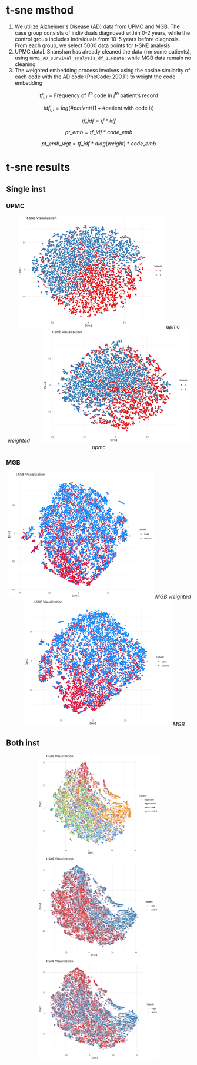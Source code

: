 # t-sne msthod

1. We utilize Alzheimer's Disease (AD) data from UPMC and MGB. The case group consists of individuals diagnosed within 0-2 years, while the control group includes individuals from 10-5 years before diagnosis. From each group, we select 5000 data points for t-SNE analysis.
2. UPMC dataL Shanshan has already cleaned the data (rm some patients), using `UPMC_AD_survival_analysis_df_1.RData`; while MGB data remain no cleaning
3. The weighted embedding process involves using the cosine similarity of each code with the AD code (PheCode: 290.11) to weight the code embedding
 
 ```math
tf_{i,j} = \text{Frequency of \(i^{th}\) code in \(j^{th}\) patient's record}
```
 ```math
idf_{i,i} = log(\# patient/ (1+ \# \text{patient with code i}))
```
 ```math
tf\_idf = tf*idf
```
 ```math
pt\_emb = tf\_idf*code\_emb
```
 ```math
pt\_emb\_wgt = tf\_idf*diag(weight)*code\_emb
```


# t-sne results

## Single inst

### UPMC
<p align="center">
  <img src="https://github.com/TongHan96/Records/blob/main/pic/upmc_wgt_5_0.0.png" alt="upmc_wgt" title="Weighted" width="400"/>
  <em>upmc weighted</em>
  &nbsp; &nbsp; &nbsp; &nbsp;
  <img src="https://github.com/TongHan96/Records/blob/main/pic/upmc_5_0.5.png" alt="upmc" title="Origin" width="400"/>
  <em>upmc</em>
</p>

### MGB
<p align="center">
  <img src="https://github.com/TongHan96/Records/blob/main/pic/mgb_wgt_30_0.1_768.png" alt="MGB_wgt" title="Weighted" width="400"/>
  <em>MGB weighted</em>
  &nbsp; &nbsp; &nbsp; &nbsp;
  <img src="https://github.com/TongHan96/Records/blob/main/pic/mgb_30_0.5_768.png" alt="MGB" title="Origin" width="400"/>
  <em>MGB</em>
</p>

## Both inst
<p align="center">
  <img src="https://github.com/TongHan96/Records/blob/main/pic/upmc_mgb_wgt_30_0.5.png" alt="U&M" title="U&M_Weighted" width="330"/>
  <img src="https://github.com/TongHan96/Records/blob/main/pic/upmc_mgb_wgt.png" alt="U&M" title="U&M" width="330"/>
  <img src="https://github.com/TongHan96/Records/blob/main/pic/upmc_mgb_wgt_inst.png" alt="U" title="U" width="330"/>
</p>
